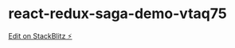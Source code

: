 # react-redux-saga-demo-vtaq75

[Edit on StackBlitz ⚡️](https://stackblitz.com/edit/react-redux-saga-demo-vtaq75)